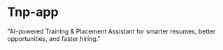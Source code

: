 # Tnp-app
"AI-powered Training &amp; Placement Assistant for smarter resumes, better opportunities, and faster hiring."
